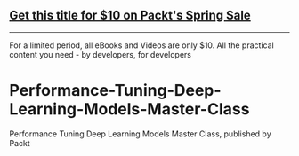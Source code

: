 ## [Get this title for $10 on Packt's Spring Sale](https://www.packt.com/V18243?utm_source=github&utm_medium=packt-github-repo&utm_campaign=spring_10_dollar_2022)
-----
For a limited period, all eBooks and Videos are only $10. All the practical content you need \- by developers, for developers

# Performance-Tuning-Deep-Learning-Models-Master-Class
Performance Tuning Deep Learning Models Master Class, published by Packt
